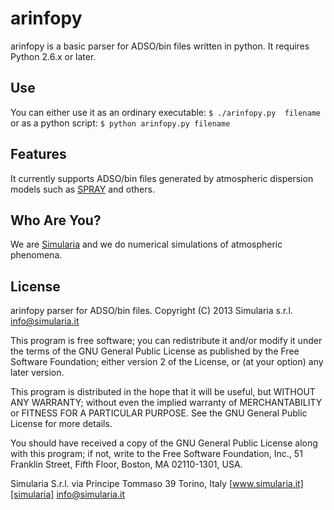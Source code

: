 arinfopy
========


arinfopy is a basic parser for ADSO/bin files written in python. It requires Python 2.6.x or later.

Use
---

You can either use it as an ordinary executable: `$ ./arinfopy.py  filename` or as a python script: `$ python arinfopy.py filename`

Features
--------

It currently supports ADSO/bin files generated by atmospheric dispersion models such as [SPRAY][spray] and others.


Who Are You?
------------

We are [Simularia][simularia] and we do numerical simulations of atmospheric phenomena.

License
-------

arinfopy parser for ADSO/bin files.
Copyright (C) 2013  Simularia s.r.l. info@simularia.it

This program is free software; you can redistribute it and/or
modify it under the terms of the GNU General Public License
as published by the Free Software Foundation; either version 2
of the License, or (at your option) any later version.

This program is distributed in the hope that it will be useful,
but WITHOUT ANY WARRANTY; without even the implied warranty of
MERCHANTABILITY or FITNESS FOR A PARTICULAR PURPOSE.  See the
GNU General Public License for more details.

You should have received a copy of the GNU General Public License
along with this program; if not, write to the Free Software
Foundation, Inc., 51 Franklin Street, Fifth Floor, Boston, MA  02110-1301, USA.


Simularia S.r.l.
via Principe Tommaso 39
Torino, Italy
[www.simularia.it][simularia]
<info@simularia.it>


[spray]:http://www.aria-net.it/
[simularia]:http://www.simularia.it